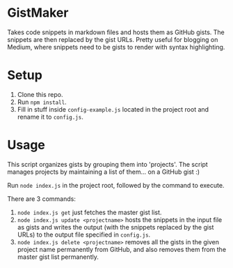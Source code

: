 # GistMaker

Takes code snippets in markdown files and hosts them as GitHub gists. The snippets are then replaced by the gist URLs. Pretty useful for blogging on Medium, where snippets need to be gists to render with syntax highlighting.

# Setup

1. Clone this repo.
2. Run `npm install`.
3. Fill in stuff inside `config-example.js` located in the project root and rename it to `config.js`.

# Usage

This script organizes gists by grouping them into 'projects'. The script manages projects by maintaining a list of them... on a GitHub gist :)

Run `node index.js` in the project root, followed by the command to execute.

There are 3 commands:

1. `node index.js get` just fetches the master gist list.
2. `node index.js update <projectname>` hosts the snippets in the input file as gists and writes the output (with the snippets replaced by the gist URLs) to the output file specified in `config.js`.
3. `node index.js delete <projectname>` removes all the gists in the given project name permanently from GitHub, and also removes them from the master gist list permanently.
